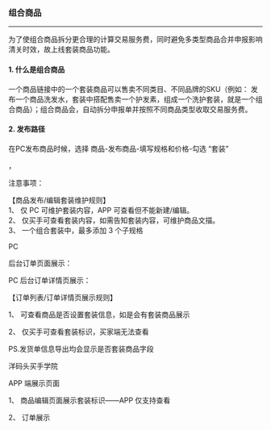 ### 组合商品

---

为了使组合商品拆分更合理的计算交易服务费，同时避免多类型商品合并申报影响清关时效，故上线套装商品功能。

#### 1.  什么是组合商品

一个商品链接中的一个套装商品可以售卖不同类目、不同品牌的SKU（例如：
发布一个商品洗发水，套装中搭配售卖一个护发素，组成一个洗护套装，就是一个组合商品）；组合商品会，自动拆分申报单并按照不同商品类型收取交易服务费。

#### 2. 发布路径

在PC发布商品时候，选择 商品-发布商品-填写规格和价格-勾选 “套装”

，

注意事项：

【商品发布/编辑套装维护规则】  
1、 仅 PC 可维护套装内容，APP 可查看但不能新建/编辑。  
2、 仅买手可查看套装内容，如需告知套装内容，可维护商品文描。  
3、 一个组合套装中，最多添加 3 个子规格

PC

后台订单页面展示：

PC 后台订单详情页展示：

【订单列表/订单详情页展示规则】

1、 可查看商品是否设置套装信息，如是会有套装商品展示

2、 仅买手可查看套装标识，买家端无法查看

PS.发货单信息导出均会显示是否套装商品字段

洋码头买手学院

APP 端展示页面

1、 商品编辑页面展示套装标识——APP 仅支持查看

2、 订单展示

